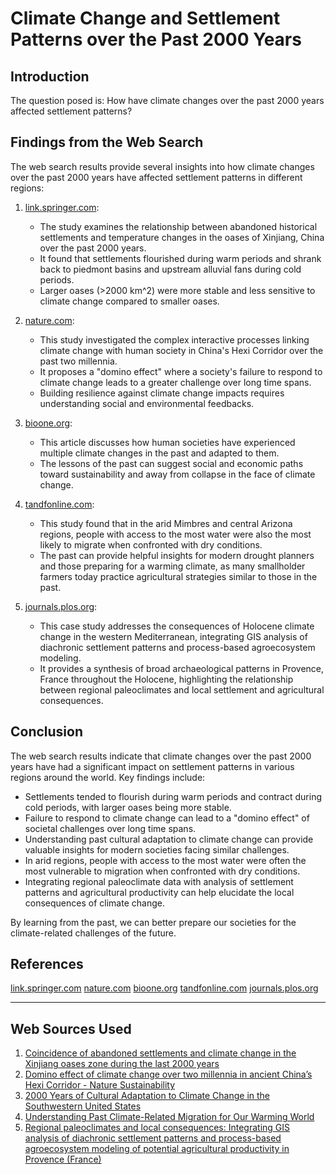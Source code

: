 # Climate Change and Settlement Patterns over the Past 2000 Years

## Introduction

The question posed is: How have climate changes over the past 2000 years affected settlement patterns?

## Findings from the Web Search

The web search results provide several insights into how climate changes over the past 2000 years have affected settlement patterns in different regions:

1. [link.springer.com](https://link.springer.com/article/10.1007/s11442-017-1424-2):
   - The study examines the relationship between abandoned historical settlements and temperature changes in the oases of Xinjiang, China over the past 2000 years.
   - It found that settlements flourished during warm periods and shrank back to piedmont basins and upstream alluvial fans during cold periods.
   - Larger oases (>2000 km^2) were more stable and less sensitive to climate change compared to smaller oases.

2. [nature.com](https://www.nature.com/articles/s41893-019-0397-9):
   - This study investigated the complex interactive processes linking climate change with human society in China's Hexi Corridor over the past two millennia.
   - It proposes a "domino effect" where a society's failure to respond to climate change leads to a greater challenge over long time spans.
   - Building resilience against climate change impacts requires understanding social and environmental feedbacks.

3. [bioone.org](https://bioone.org/journals/ambio-a-journal-of-the-human-environment/volume-37/issue-sp14/0044-7447-37.sp14.489/2000-Years-of-Cultural-Adaptation-to-Climate-Change-in-the/10.1579/0044-7447-37.sp14.489.short):
   - This article discusses how human societies have experienced multiple climate changes in the past and adapted to them.
   - The lessons of the past can suggest social and economic paths toward sustainability and away from collapse in the face of climate change.

4. [tandfonline.com](https://www.tandfonline.com/doi/full/10.1080/00231940.2021.1880170):
   - This study found that in the arid Mimbres and central Arizona regions, people with access to the most water were also the most likely to migrate when confronted with dry conditions.
   - The past can provide helpful insights for modern drought planners and those preparing for a warming climate, as many smallholder farmers today practice agricultural strategies similar to those in the past.

5. [journals.plos.org](https://journals.plos.org/plosone/article/file?id=10.1371/journal.pone.0207622&type=printable):
   - This case study addresses the consequences of Holocene climate change in the western Mediterranean, integrating GIS analysis of diachronic settlement patterns and process-based agroecosystem modeling.
   - It provides a synthesis of broad archaeological patterns in Provence, France throughout the Holocene, highlighting the relationship between regional paleoclimates and local settlement and agricultural consequences.

## Conclusion

The web search results indicate that climate changes over the past 2000 years have had a significant impact on settlement patterns in various regions around the world. Key findings include:

- Settlements tended to flourish during warm periods and contract during cold periods, with larger oases being more stable.
- Failure to respond to climate change can lead to a "domino effect" of societal challenges over long time spans.
- Understanding past cultural adaptation to climate change can provide valuable insights for modern societies facing similar challenges.
- In arid regions, people with access to the most water were often the most vulnerable to migration when confronted with dry conditions.
- Integrating regional paleoclimate data with analysis of settlement patterns and agricultural productivity can help elucidate the local consequences of climate change.

By learning from the past, we can better prepare our societies for the climate-related challenges of the future.

## References

[link.springer.com](https://link.springer.com/article/10.1007/s11442-017-1424-2)
[nature.com](https://www.nature.com/articles/s41893-019-0397-9)
[bioone.org](https://bioone.org/journals/ambio-a-journal-of-the-human-environment/volume-37/issue-sp14/0044-7447-37.sp14.489/2000-Years-of-Cultural-Adaptation-to-Climate-Change-in-the/10.1579/0044-7447-37.sp14.489.short)
[tandfonline.com](https://www.tandfonline.com/doi/full/10.1080/00231940.2021.1880170)
[journals.plos.org](https://journals.plos.org/plosone/article/file?id=10.1371/journal.pone.0207622&type=printable)

---
## Web Sources Used

1. [Coincidence of abandoned settlements and climate change in the Xinjiang oases zone during the last 2000 years](https://link.springer.com/article/10.1007/s11442-017-1424-2)
2. [Domino effect of climate change over two millennia in ancient China’s Hexi Corridor - Nature Sustainability](https://www.nature.com/articles/s41893-019-0397-9)
3. [2000 Years of Cultural Adaptation to Climate Change in the Southwestern United States](https://bioone.org/journals/ambio-a-journal-of-the-human-environment/volume-37/issue-sp14/0044-7447-37.sp14.489/2000-Years-of-Cultural-Adaptation-to-Climate-Change-in-the/10.1579/0044-7447-37.sp14.489.short)
4. [Understanding Past Climate-Related Migration for Our Warming World](https://www.tandfonline.com/doi/full/10.1080/00231940.2021.1880170)
5. [Regional paleoclimates and local consequences: Integrating GIS analysis of diachronic settlement patterns and process-based agroecosystem modeling of potential agricultural productivity in Provence (France)](https://journals.plos.org/plosone/article/file?id=10.1371/journal.pone.0207622&type=printable)
